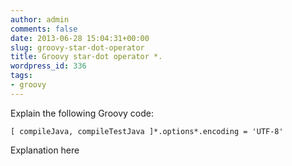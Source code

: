 ```yaml
---
author: admin
comments: false
date: 2013-06-28 15:04:31+00:00
slug: groovy-star-dot-operator
title: Groovy star-dot operator *.
wordpress_id: 336
tags:
- groovy
---
```


Explain the following Groovy code:


    
    [ compileJava, compileTestJava ]*.options*.encoding = 'UTF-8'



Explanation here

<!--more-->
